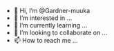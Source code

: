 

- 👋 Hi, I’m @Gardner-muuka
- 👀 I’m interested in ...
- 🌱 I’m currently learning ...
- 💞️ I’m looking to collaborate on ...
- 📫 How to reach me ...

<!---
Gardner-muuka/Gardner-muuka is a ✨ special ✨ repository because its `README.md` (this file) appears on your GitHub profile.
You can click the Preview link to take a look at your changes.
--->
